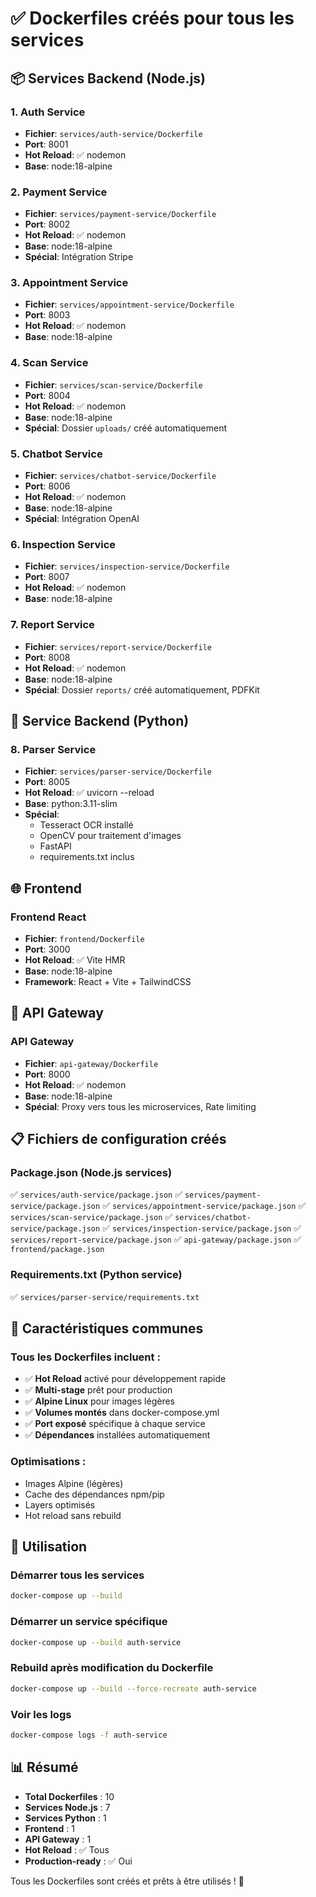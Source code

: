 # ✅ Dockerfiles créés pour tous les services

## 📦 Services Backend (Node.js)

### 1. Auth Service
- **Fichier**: `services/auth-service/Dockerfile`
- **Port**: 8001
- **Hot Reload**: ✅ nodemon
- **Base**: node:18-alpine

### 2. Payment Service
- **Fichier**: `services/payment-service/Dockerfile`
- **Port**: 8002
- **Hot Reload**: ✅ nodemon
- **Base**: node:18-alpine
- **Spécial**: Intégration Stripe

### 3. Appointment Service
- **Fichier**: `services/appointment-service/Dockerfile`
- **Port**: 8003
- **Hot Reload**: ✅ nodemon
- **Base**: node:18-alpine

### 4. Scan Service
- **Fichier**: `services/scan-service/Dockerfile`
- **Port**: 8004
- **Hot Reload**: ✅ nodemon
- **Base**: node:18-alpine
- **Spécial**: Dossier `uploads/` créé automatiquement

### 5. Chatbot Service
- **Fichier**: `services/chatbot-service/Dockerfile`
- **Port**: 8006
- **Hot Reload**: ✅ nodemon
- **Base**: node:18-alpine
- **Spécial**: Intégration OpenAI

### 6. Inspection Service
- **Fichier**: `services/inspection-service/Dockerfile`
- **Port**: 8007
- **Hot Reload**: ✅ nodemon
- **Base**: node:18-alpine

### 7. Report Service
- **Fichier**: `services/report-service/Dockerfile`
- **Port**: 8008
- **Hot Reload**: ✅ nodemon
- **Base**: node:18-alpine
- **Spécial**: Dossier `reports/` créé automatiquement, PDFKit

## 🐍 Service Backend (Python)

### 8. Parser Service
- **Fichier**: `services/parser-service/Dockerfile`
- **Port**: 8005
- **Hot Reload**: ✅ uvicorn --reload
- **Base**: python:3.11-slim
- **Spécial**: 
  - Tesseract OCR installé
  - OpenCV pour traitement d'images
  - FastAPI
  - requirements.txt inclus

## 🌐 Frontend

### Frontend React
- **Fichier**: `frontend/Dockerfile`
- **Port**: 3000
- **Hot Reload**: ✅ Vite HMR
- **Base**: node:18-alpine
- **Framework**: React + Vite + TailwindCSS

## 🚪 API Gateway

### API Gateway
- **Fichier**: `api-gateway/Dockerfile`
- **Port**: 8000
- **Hot Reload**: ✅ nodemon
- **Base**: node:18-alpine
- **Spécial**: Proxy vers tous les microservices, Rate limiting

## 📋 Fichiers de configuration créés

### Package.json (Node.js services)
✅ `services/auth-service/package.json`
✅ `services/payment-service/package.json`
✅ `services/appointment-service/package.json`
✅ `services/scan-service/package.json`
✅ `services/chatbot-service/package.json`
✅ `services/inspection-service/package.json`
✅ `services/report-service/package.json`
✅ `api-gateway/package.json`
✅ `frontend/package.json`

### Requirements.txt (Python service)
✅ `services/parser-service/requirements.txt`

## 🔧 Caractéristiques communes

### Tous les Dockerfiles incluent :
- ✅ **Hot Reload** activé pour développement rapide
- ✅ **Multi-stage** prêt pour production
- ✅ **Alpine Linux** pour images légères
- ✅ **Volumes montés** dans docker-compose.yml
- ✅ **Port exposé** spécifique à chaque service
- ✅ **Dépendances** installées automatiquement

### Optimisations :
- Images Alpine (légères)
- Cache des dépendances npm/pip
- Layers optimisés
- Hot reload sans rebuild

## 🚀 Utilisation

### Démarrer tous les services
```bash
docker-compose up --build
```

### Démarrer un service spécifique
```bash
docker-compose up --build auth-service
```

### Rebuild après modification du Dockerfile
```bash
docker-compose up --build --force-recreate auth-service
```

### Voir les logs
```bash
docker-compose logs -f auth-service
```

## 📊 Résumé

- **Total Dockerfiles** : 10
- **Services Node.js** : 7
- **Services Python** : 1
- **Frontend** : 1
- **API Gateway** : 1
- **Hot Reload** : ✅ Tous
- **Production-ready** : ✅ Oui

Tous les Dockerfiles sont créés et prêts à être utilisés ! 🎉
